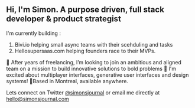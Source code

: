 ## Hi, I'm Simon. A purpose driven, full stack developer & product strategist

I'm currently building : 
1. Bivi.io helping small async teams with their scehduling and tasks
2. Hellosupersaas.com helping founders race to their MVPs.

👀 After years of freelancing, I’m looking to join an ambitious and aligned team on a mission to build innovative solutions to bold problems
🤔 I'm excited about multiplayer interfaces, generative user interfaces and design systems!
📍Based in Montreal, available anywhere.

Lets connect on Twitter [@simonsjournal](https://twitter.com/simonsjournal) or email me directly at [hello@simonsjournal.com](mailto:hello@simonsjournal.com)
